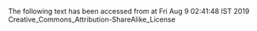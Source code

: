 The following text has been accessed from at Fri Aug 9 02:41:48 IST 2019
Creative_Commons_Attribution-ShareAlike_License
